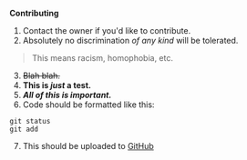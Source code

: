 **Contributing**
1. Contact the owner if you'd like to contribute.
2. Absolutely no discrimination *of any kind* will be tolerated.
> This means racism, homophobia, etc.
3. ~~Blah blah.~~
4. **This is _just_ a test.**
5. ***All of this is important.***
6. Code should be formatted like this: 
```
git status 
git add 
```
7. This should be uploaded to [GitHub](https://github.com/)
